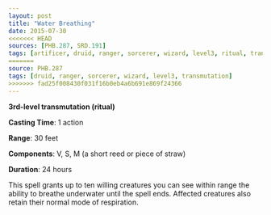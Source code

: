 ```yaml
---
layout: post
title: "Water Breathing"
date: 2015-07-30
<<<<<<< HEAD
sources: [PHB.287, SRD.191]
tags: [artificer, druid, ranger, sorcerer, wizard, level3, ritual, transmutation]
=======
source: PHB.287
tags: [druid, ranger, sorcerer, wizard, level3, transmutation]
>>>>>>> fad25f008430f031f16b0eb4a6b691e869f24366
---
```


**3rd-level transmutation (ritual)**

**Casting Time**: 1 action

**Range**: 30 feet

**Components**: V, S, M (a short reed or piece of straw)

**Duration**: 24 hours

This spell grants up to ten willing creatures you can see within range the ability to breathe underwater until the spell ends. Affected creatures also retain their normal mode of respiration.
